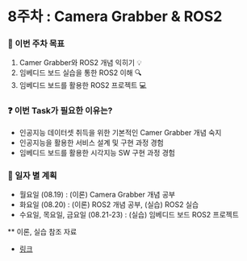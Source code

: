 # 8주차 : Camera Grabber & ROS2

### 📢 이번 주차 목표
1. Camer Grabber와 ROS2 개념 익히기 💡
2. 임베디드 보드 실습을 통한 ROS2 이해 🔍
3. 임베디드 보드를 활용한 ROS2 프로젝트 💻

### ❓ 이번 Task가 필요한 이유는?
- 인공지능 데이터셋 취득을 위한 기본적인 Camer Grabber 개념 숙지
- 인공지능을 활용한 서비스 설계 및 구현 과정 경험
- 임베디드 보드를 활용한 시각지능 SW 구현 과정 경험


### 📅 일자 별 계획
- 월요일 (08.19) : (이론) Camera Grabber 개념 공부
- 화요일 (08.20) : (이론) ROS2 개념 공부, (실습) ROS2 실습
- 수요일, 목요일, 금요일 (08.21-23) : (실습) 임베디드 보드 ROS2 프로젝트


** 이론, 실습 참조 자료
- [링크]() 
